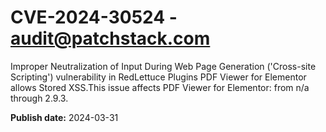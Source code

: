# CVE-2024-30524 - audit@patchstack.com

Improper Neutralization of Input During Web Page Generation ('Cross-site Scripting') vulnerability in RedLettuce Plugins PDF Viewer for Elementor allows Stored XSS.This issue affects PDF Viewer for Elementor: from n/a through 2.9.3.



**Publish date:** 2024-03-31
